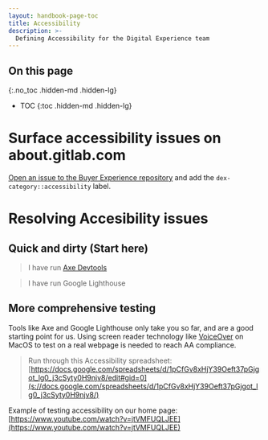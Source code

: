 ```yaml
---
layout: handbook-page-toc
title: Accessibility  
description: >-
  Defining Accessibility for the Digital Experience team 
---
```


## On this page
{:.no_toc .hidden-md .hidden-lg}

- TOC
{:toc .hidden-md .hidden-lg}

# Surface accessibility issues on about.gitlab.com

[Open an issue to the Buyer Experience repository](https://gitlab.com/gitlab-com/marketing/digital-experience/buyer-experience/-/issues/new) and add the `dex-category::accessibility` label. 

# Resolving Accesibility issues

## Quick and dirty (Start here)

> I have run [Axe Devtools](https://chrome.google.com/webstore/detail/axe-devtools-web-accessib/lhdoppojpmngadmnindnejefpokejbdd)
 
> I have run Google Lighthouse 


## More comprehensive testing

Tools like Axe and Google Lighthouse only take you so far, and are a good starting point for us. Using screen reader technology like [VoiceOver](https://support.apple.com/en-ie/guide/voiceover/vo2682/mac) on MacOS to test on a real webpage is needed to reach AA compliance.

> Run through this Accessibility spreadsheet: [https://docs.google.com/spreadsheets/d/1pCfGv8xHjY39Oeft37pGjgot_lg0_j3cSyty0H9njv8/edit#gid=0](s://docs.google.com/spreadsheets/d/1pCfGv8xHjY39Oeft37pGjgot_lg0_j3cSyty0H9njv8/)


Example of testing accessibility on our home page: [https://www.youtube.com/watch?v=jtVMFUQLJEE](https://www.youtube.com/watch?v=jtVMFUQLJEE)


